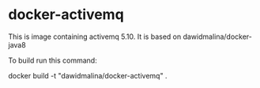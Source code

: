 docker-activemq
==================

This is image containing activemq 5.10. It is based on dawidmalina/docker-java8

To build run this command:

docker build -t "dawidmalina/docker-activemq" .

